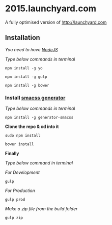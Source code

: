 # 2015.launchyard.com

A fully optimised version of http://launchyard.com

## Installation

*You need to have [NodeJS](http://nodejs.org/)*

*Type below commands in terminal*

```````
npm install -g yo

npm install -g gulp

npm install -g bower
```````

### Install [smacss generator](https://github.com/FuelFrontend/generator-smacss)

*Type below commands in terminal*

```````
npm install -g generator-smacss
```````

**Clone the repo & cd into it**

```````
sudo npm install

bower install
```````

**Finally**

*Type below command in terminal*

*For Development*

```````
gulp
```````

*For Production*

```````
gulp prod
```````

*Make a zip file from the build folder*

```````
gulp zip
```````